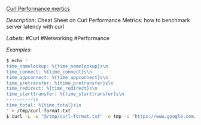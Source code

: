 [Curl Performance mertics](https://speedtestdemon.com/a-guide-to-curls-performance-metrics-how-to-analyze-a-speed-test-result/)

*Description*: Cheat Sheet on Curl Performance Metrics: how to benchmark server latency with curl

*Labels*: #Curl #Networking #Performance

*Examples*:

```bash
$ echo '
time_namelookup: %{time_namelookup}s\n
time_connect: %{time_connect}s\n
time_appconnect: %{time_appconnect}s\n
time_pretransfer: %{time_pretransfer}s\n
time_redirect: %{time_redirect}s\n
time_starttransfer: %{time_starttransfer}s\n
----------\n
time_total: %{time_total}s\n
' > /tmp/curl-format.txt
$ curl -L -w "@/tmp/curl-format.txt" -o tmp -s "https://www.google.com/"
```
